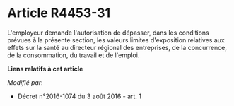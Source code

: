# Article R4453-31

L'employeur demande l'autorisation de dépasser, dans les conditions prévues à la présente section, les valeurs limites
d'exposition relatives aux effets sur la santé au directeur régional des entreprises, de la concurrence, de la consommation,
du travail et de l'emploi.

**Liens relatifs à cet article**

_Modifié par_:

  - Décret n°2016-1074 du 3 août 2016 - art. 1
